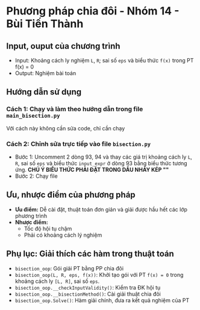 # Phương pháp chia đôi - Nhóm 14 - Bùi Tiến Thành
## Input, ouput của chương trình
- Input: Khoảng cách ly nghiệm `L`, `R`; sai số `eps` và biểu thức `f(x)` trong PT f(x) = 0
- Output: Nghiệm bài toán
## Hướng dẫn sử dụng

### Cách 1: Chạy và làm theo hướng dẫn trong file `main_bisection.py`
Với cách này không cần sửa code, chỉ cần chạy


### Cách 2: Chỉnh sửa trực tiếp vào file `bisection.py` 
- Bước 1: Uncomment 2 dòng 93, 94 và thay các giá trị khoảng cách ly `L`, `R`, sai số `eps` và biểu thức `input_expr` ở dòng 93 bằng biểu thức tương ứng. **CHÚ Ý BIỂU THỨC PHẢI ĐẶT TRONG DẤU NHÁY KÉP ""** 
- Bước 2: Chạy file


## Ưu, nhược điểm của phương pháp
- **Ưu điểm:** Dễ cài đặt, thuật toán đơn giản và giải được hầu hết các lớp phương trình
- **Nhược điểm:**
    - Tốc độ hội tụ chậm
    - Phải có khoảng cách lý nghiệm

## Phụ lục: Giải thích các hàm trong thuật toán
- `bisection_oop`: Gói giải PT bằng PP chia đôi
- `bisection_oop(L, R, eps, f(x))`: Khởi tạo gói với PT `f(x) = 0` trong khoảng cách ly `[L, R]`, sai số `eps`.
- `bisection_oop.__checkInputValidity()`: Kiểm tra ĐK hội tụ
- `bisection_oop.__bisectionMethod()`: Cài giải thuật chia đôi
- `bisection_oop.Solve()`: Hàm giải chính, đưa ra kết quả nghiệm của PT

